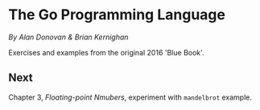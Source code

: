 
# The Go Programming Language

*By Alan Donovan & Brian Kernighan*

Exercises and examples from the original 2016 'Blue Book'.

## Next

Chapter 3, *Floating-point Nmubers*, experiment with `mandelbrot` example.

